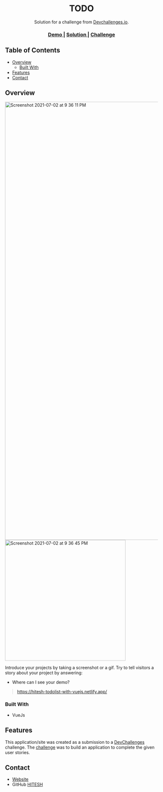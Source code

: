 <!-- Please update value in the {}  -->

<h1 align="center">TODO</h1>

<div align="center">
   Solution for a challenge from  <a href="http://devchallenges.io" target="_blank">Devchallenges.io</a>.
</div>

<div align="center">
  <h3>
    <a href="https://hitesh-todolist-with-vuejs.netlify.app/">
      Demo
    </a>
    <span> | </span>
    <a href="https://hitesh-todolist-with-vuejs.netlify.app/">
      Solution
    </a>
    <span> | </span>
    <a href="https://devchallenges.io/challenges/Jymh2b2FyebRTUljkNcb">
      Challenge
    </a>
  </h3>
</div>

<!-- TABLE OF CONTENTS -->

## Table of Contents

- [Overview](#overview)
  - [Built With](#built-with)
- [Features](#features)
- [Contact](#contact)

<!-- OVERVIEW -->

## Overview

<img width="1440" alt="Screenshot 2021-07-02 at 9 36 11 PM" src="https://user-images.githubusercontent.com/58116679/124301565-a1fc6600-db7d-11eb-8809-6e614c7a72af.png">

<img width="397" alt="Screenshot 2021-07-02 at 9 36 45 PM" src="https://user-images.githubusercontent.com/58116679/124301573-a4f75680-db7d-11eb-9120-de297fe0ee0f.png">

Introduce your projects by taking a screenshot or a gif. Try to tell visitors a story about your project by answering:

- Where can I see your demo?
> https://hitesh-todolist-with-vuejs.netlify.app/

### Built With

<!-- This section should list any major frameworks that you built your project using. Here are a few examples.-->

- VueJs

## Features

<!-- List the features of your application or follow the template. Don't share the figma file here :) -->

This application/site was created as a submission to a [DevChallenges](https://devchallenges.io/challenges) challenge. The [challenge](https://devchallenges.io/challenges/Jymh2b2FyebRTUljkNcb) was to build an application to complete the given user stories.

## Contact

- [Website](https://hitesh-todolist-with-vuejs.netlify.app/)
- GitHub [HITESH](https://github.com/hitesh-coder)
